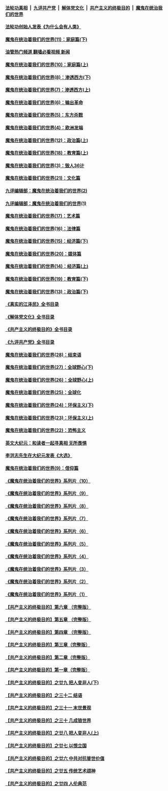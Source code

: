 ####  [法轮功真相](../../../../basic/blob/master/README.md?t=04180411) &nbsp;|&nbsp; [九评共产党](../../../../9ping.md/blob/master/README.md?t=04180411) &nbsp;|&nbsp; [解体党文化](../../../../jtdwh.md/blob/master/README.md?t=04180411)  &nbsp;|&nbsp; [共产主义的终极目的](../../../../gczydzjmd.md/blob/master/README.md?t=04180411) &nbsp;|&nbsp; [魔鬼在统治我们的世界](../../../../mgztzwmdsj.md/blob/master/README.md?t=04180411) 

#### [法轮功创始人发表《为什么会有人类》](../pages/nsc422/n13912117.md?t=04180411) 

#### [魔鬼在统治着我们的世界(11)：家庭篇(下)](../pages/nsc422/n10440961.md?t=04180411) 

#### [油管热门频道 翻墙必看视频 新闻](http://129.146.143.75:81/youtube.html?05080411)

#### [魔鬼在统治着我们的世界(10)：家庭篇(上)](../pages/nsc422/n10435448.md?t=04180411) 

#### [魔鬼在统治着我们的世界(8)：渗透西方(下)](../pages/nsc422/n10429603.md?t=04180411) 

#### [魔鬼在统治着我们的世界(7)：渗透西方(上)](../pages/nsc422/n10426013.md?t=04180411) 

#### [魔鬼在统治着我们的世界(6)：输出革命](../pages/nsc422/n10421536.md?t=04180411) 

#### [魔鬼在统治着我们的世界(5)：东方杀戮](../pages/nsc422/n10417707.md?t=04180411) 

#### [魔鬼在统治着我们的世界(4)：欧洲发端](../pages/nsc422/n10414890.md?t=04180411) 

#### [魔鬼在统治着我们的世界(12)：政治篇(上)](../pages/nsc422/n10444576.md?t=04180411) 

#### [魔鬼在统治着我们的世界(18)：教育篇(上)](../pages/nsc422/n10526970.md?t=04180411) 

#### [魔鬼在统治着我们的世界(3)：毁人36计](../pages/nsc422/n10411583.md?t=04180411) 

#### [魔鬼在统治着我们的世界(21)：文化篇](../pages/nsc422/n10597706.md?t=04180411) 

#### [九评编辑部：魔鬼在统治着我们的世界(2)](../pages/nsc422/n10410036.md?t=04180411) 

#### [九评编辑部：魔鬼在统治着我们的世界(1)](../pages/nsc422/n10406825.md?t=04180411) 

#### [魔鬼在统治着我们的世界(17)：艺术篇](../pages/nsc422/n10499093.md?t=04180411) 

#### [魔鬼在统治着我们的世界(16)：法律篇](../pages/nsc422/n10485969.md?t=04180411) 

#### [魔鬼在统治着我们的世界(15)：经济篇(下)](../pages/nsc422/n10469975.md?t=04180411) 

#### [魔鬼在统治着我们的世界(20)：媒体篇](../pages/nsc422/n10586579.md?t=04180411) 

#### [魔鬼在统治着我们的世界(14)：经济篇(上)](../pages/nsc422/n10457370.md?t=04180411) 

#### [魔鬼在统治着我们的世界(19)：教育篇(下)](../pages/nsc422/n10564808.md?t=04180411) 

#### [魔鬼在统治着我们的世界(13)：政治篇(下)](../pages/nsc422/n10448270.md?t=04180411) 

#### [《真实的江泽民》全书目录](../pages/nsc422/n13721399.md?t=04180411) 

#### [《解体党文化》全书目录](../pages/nsc422/n13721157.md?t=04180411) 

#### [《共产主义的终极目的》全书目录](../pages/nsc422/n13721048.md?t=04180411) 

#### [《九评共产党》全书目录](../pages/nsc422/n13708085.md?t=04180411) 

#### [魔鬼在统治着我们的世界(28)：结束语](../pages/nsc422/n10936246.md?t=04180411) 

#### [魔鬼在统治着我们的世界(27)：全球野心(下)](../pages/nsc422/n10928319.md?t=04180411) 

#### [魔鬼在统治着我们的世界(26)：全球野心(上)](../pages/nsc422/n10900318.md?t=04180411) 

#### [魔鬼在统治着我们的世界(25)：全球化](../pages/nsc422/n10788205.md?t=04180411) 

#### [魔鬼在统治着我们的世界(24)：环保主义(下)](../pages/nsc422/n10695307.md?t=04180411) 

#### [魔鬼在统治着我们的世界(23)：环保主义(上)](../pages/nsc422/n10688613.md?t=04180411) 

#### [魔鬼在统治着我们的世界(22)：恐怖主义](../pages/nsc422/n10614727.md?t=04180411) 

#### [英文大纪元：和读者一起寻真相 无所畏惧](../pages/nsc422/n12542027.md?t=04180411) 

#### [李洪志先生在大纪元发表《大选》](../pages/nsc422/n12534746.md?t=04180411) 

#### [魔鬼在统治着我们的世界(9)：信仰篇](../pages/nsc422/n10432159.md?t=04180411) 

#### [《魔鬼在统治着我们的世界》系列片（10）](../pages/nsc422/n12292670.md?t=04180411) 

#### [《魔鬼在统治着我们的世界》系列片（9）](../pages/nsc422/n12290859.md?t=04180411) 

#### [《魔鬼在统治着我们的世界》系列片（8）](../pages/nsc422/n12287445.md?t=04180411) 

#### [《魔鬼在统治着我们的世界》系列片（7）](../pages/nsc422/n12283425.md?t=04180411) 

#### [《魔鬼在统治着我们的世界》系列片（6）](../pages/nsc422/n12282314.md?t=04180411) 

#### [《魔鬼在统治着我们的世界》系列片（5）](../pages/nsc422/n12281419.md?t=04180411) 

#### [《魔鬼在统治着我们的世界》系列片（4）](../pages/nsc422/n12274024.md?t=04180411) 

#### [《魔鬼在统治着我们的世界》系列片（3）](../pages/nsc422/n12271322.md?t=04180411) 

#### [《魔鬼在统治着我们的世界》系列片（2）](../pages/nsc422/n12269049.md?t=04180411) 

#### [《魔鬼在统治着我们的世界》系列片（1）](../pages/nsc422/n12267575.md?t=04180411) 

#### [【共产主义的终极目的】第六章 （完整版）](../pages/nsc422/n11428913.md?t=04180411) 

#### [【共产主义的终极目的】第五章 （完整版）](../pages/nsc422/n11428912.md?t=04180411) 

#### [【共产主义的终极目的】第四章 （完整版）](../pages/nsc422/n11428907.md?t=04180411) 

#### [【共产主义的终极目的】第三章（完整版）](../pages/nsc422/n11428848.md?t=04180411) 

#### [【共产主义的终极目的】第二章（完整版）](../pages/nsc422/n11428831.md?t=04180411) 

#### [【共产主义的终极目的】第一章（完整版）](../pages/nsc422/n11417651.md?t=04180411) 

#### [【共产主义的终极目的】之廿九 把人变非人(下)](../pages/nsc422/n11344140.md?t=04180411) 

#### [【共产主义的终极目的】之三十二 结语](../pages/nsc422/n11360535.md?t=04180411) 

#### [【共产主义的终极目的】之三十一 末世景观](../pages/nsc422/n11351129.md?t=04180411) 

#### [【共产主义的终极目的】之三十 几成狼世界](../pages/nsc422/n11348280.md?t=04180411) 

#### [【共产主义的终极目的】之廿八 把人变非人(上)](../pages/nsc422/n11340492.md?t=04180411) 

#### [【共产主义的终极目的】之廿七 以恨立国](../pages/nsc422/n11336944.md?t=04180411) 

#### [【共产主义的终极目的】之廿六 中共对抗普世价值](../pages/nsc422/n11324785.md?t=04180411) 

#### [【共产主义的终极目的】之廿五 传统艺术颂神](../pages/nsc422/n11296396.md?t=04180411) 

#### [【共产主义的终极目的】之廿四 人伦典范](../pages/nsc422/n11296397.md?t=04180411) 

<img src='http://gfw-breaker.win/goodnews/indexes/nsc422.md' width='0px' height='0px'/>
